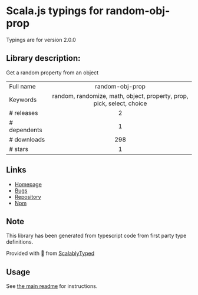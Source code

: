 
# Scala.js typings for random-obj-prop

Typings are for version 2.0.0

## Library description:
Get a random property from an object

|                    |                 |
| ------------------ | :-------------: |
| Full name          | random-obj-prop |
| Keywords           | random, randomize, math, object, property, prop, pick, select, choice |
| # releases         | 2 |
| # dependents       | 1 |
| # downloads        | 298 |
| # stars            | 1 |

## Links
- [Homepage](https://github.com/sindresorhus/random-obj-prop#readme)
- [Bugs](https://github.com/sindresorhus/random-obj-prop/issues)
- [Repository](https://github.com/sindresorhus/random-obj-prop)
- [Npm](https://www.npmjs.com/package/random-obj-prop)
    


## Note
This library has been generated from typescript code from first party type definitions.

Provided with :purple_heart: from [ScalablyTyped](https://github.com/oyvindberg/ScalablyTyped)

## Usage
See [the main readme](../../readme.md) for instructions.


